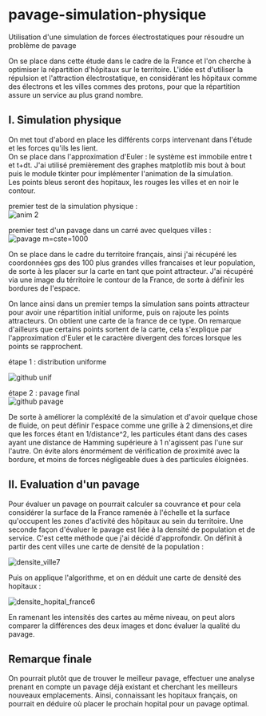 # pavage-simulation-physique
Utilisation d'une simulation de forces électrostatiques pour résoudre un problème de pavage

On se place dans cette étude dans le cadre de la France et l'on cherche à optimiser la répartition d'hôpitaux sur le territoire. L'idée est d'utiliser la répulsion et l'attraction électrostatique, en considérant les hôpitaux comme des électrons et les villes commes des protons, pour que la répartition assure un service au plus grand nombre.   

## I. Simulation physique 

On met tout d'abord en place les différents corps intervenant dans l'étude et les forces qu'ils les lient.   
On se place dans l'approximation d'Euler : le système est immobile entre t et t+dt. J'ai utilisé premièrement des graphes matplotlib mis bout à bout puis le module tkinter pour implémenter l'animation de la simulation.  
Les points bleus seront des hopitaux, les rouges les villes et en noir le contour.  

premier test de la simulation physique :  
![anim 2](https://user-images.githubusercontent.com/83364235/173251261-aeb90e93-2886-46c6-8052-7cdac8a67390.gif)    

premier test d'un pavage dans un carré avec quelques villes :  
![pavage m=cste=1000](https://user-images.githubusercontent.com/83364235/173251327-e2976ad6-e422-4e42-994b-e80608c17f03.png)  

On se place dans le cadre du territoire français, ainsi j'ai récupéré les coordonnées gps des 100 plus grandes villes francaises et leur population, de sorte à les placer sur la carte en tant que point attracteur. J'ai récupéré via une image du térritoire le contour de la France, de sorte à définir les bordures de l'espace.   

On lance ainsi dans un premier temps la simulation sans points attracteur pour avoir une répartition initial uniforme, puis on rajoute les points attracteurs. On obtient une carte de la france de ce type. On remarque d'ailleurs que certains points sortent de la carte, cela s'explique par l'approximation d'Euler et le caractère divergent des forces lorsque les points se rapprochent.    

étape 1 : distribution uniforme   

![github unif](https://user-images.githubusercontent.com/83364235/173351483-c0307bbd-b7f9-4598-acde-888cfe7fc41d.PNG)    
 
étape 2 : pavage final   
![github pavage](https://user-images.githubusercontent.com/83364235/173351616-36b20121-8dc0-4291-b780-fd6b0c5f0244.PNG)  





De sorte à améliorer la compléxité de la simulation et d'avoir quelque chose de fluide, on peut définir l'espace comme une grille à 2 dimensions,et dire que les forces étant en 1/distance^2, les particules étant dans des cases ayant une distance de Hamming supérieure à 1 n'agissent pas l'une sur l'autre. On évite alors énormément de vérification de proximité avec la bordure, et moins de forces négligeable dues à des particules éloignées.

## II. Evaluation d'un pavage

Pour évaluer un pavage on pourrait calculer sa couvrance et pour cela considérer la surface de la France ramenée à l'échelle et la surface qu'occupent les zones d'activité des hôpitaux au sein du territoire. 
Une seconde façon d'évaluer le pavage est liée à la densité de population et de service. C'est cette méthode que j'ai décidé d'approfondir. On définit à partir des cent villes une carte de densité de la population :  

![densite_ville7](https://user-images.githubusercontent.com/83364235/173251762-b0a91309-b47a-4eff-9ba2-d9f31e8b75a2.png)

Puis on applique l'algorithme, et on en déduit une carte de densité des hopitaux :  

![densite_hopital_france6](https://user-images.githubusercontent.com/83364235/173251966-c6290e4d-5148-40fd-aca9-e0c8334ce61f.png)

En ramenant les intensités des cartes au même niveau, on peut alors comparer la différences des deux images et donc évaluer la qualité du pavage. 


## Remarque finale 

On pourrait plutôt que de trouver le meilleur pavage, effectuer une analyse prenant en compte un pavage déjà existant et cherchant les meilleurs nouveaux emplacements. Ainsi, connaissant les hopitaux français, on pourrait en déduire où placer le prochain hopital pour un pavage optimal. 




